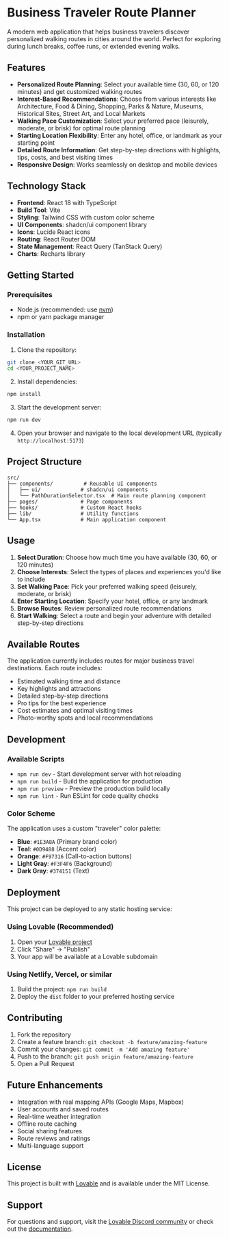 
# Business Traveler Route Planner

A modern web application that helps business travelers discover personalized walking routes in cities around the world. Perfect for exploring during lunch breaks, coffee runs, or extended evening walks.

## Features

- **Personalized Route Planning**: Select your available time (30, 60, or 120 minutes) and get customized walking routes
- **Interest-Based Recommendations**: Choose from various interests like Architecture, Food & Dining, Shopping, Parks & Nature, Museums, Historical Sites, Street Art, and Local Markets
- **Walking Pace Customization**: Select your preferred pace (leisurely, moderate, or brisk) for optimal route planning
- **Starting Location Flexibility**: Enter any hotel, office, or landmark as your starting point
- **Detailed Route Information**: Get step-by-step directions with highlights, tips, costs, and best visiting times
- **Responsive Design**: Works seamlessly on desktop and mobile devices

## Technology Stack

- **Frontend**: React 18 with TypeScript
- **Build Tool**: Vite
- **Styling**: Tailwind CSS with custom color scheme
- **UI Components**: shadcn/ui component library
- **Icons**: Lucide React icons
- **Routing**: React Router DOM
- **State Management**: React Query (TanStack Query)
- **Charts**: Recharts library

## Getting Started

### Prerequisites

- Node.js (recommended: use [nvm](https://github.com/nvm-sh/nvm#installing-and-updating))
- npm or yarn package manager

### Installation

1. Clone the repository:
```bash
git clone <YOUR_GIT_URL>
cd <YOUR_PROJECT_NAME>
```

2. Install dependencies:
```bash
npm install
```

3. Start the development server:
```bash
npm run dev
```

4. Open your browser and navigate to the local development URL (typically `http://localhost:5173`)

## Project Structure

```
src/
├── components/          # Reusable UI components
│   ├── ui/             # shadcn/ui components
│   └── PathDurationSelector.tsx  # Main route planning component
├── pages/              # Page components
├── hooks/              # Custom React hooks
├── lib/                # Utility functions
└── App.tsx             # Main application component
```

## Usage

1. **Select Duration**: Choose how much time you have available (30, 60, or 120 minutes)
2. **Choose Interests**: Select the types of places and experiences you'd like to include
3. **Set Walking Pace**: Pick your preferred walking speed (leisurely, moderate, or brisk)
4. **Enter Starting Location**: Specify your hotel, office, or any landmark
5. **Browse Routes**: Review personalized route recommendations
6. **Start Walking**: Select a route and begin your adventure with detailed step-by-step directions

## Available Routes

The application currently includes routes for major business travel destinations. Each route includes:

- Estimated walking time and distance
- Key highlights and attractions
- Detailed step-by-step directions
- Pro tips for the best experience
- Cost estimates and optimal visiting times
- Photo-worthy spots and local recommendations

## Development

### Available Scripts

- `npm run dev` - Start development server with hot reloading
- `npm run build` - Build the application for production
- `npm run preview` - Preview the production build locally
- `npm run lint` - Run ESLint for code quality checks

### Color Scheme

The application uses a custom "traveler" color palette:
- **Blue**: `#1E3A8A` (Primary brand color)
- **Teal**: `#0D9488` (Accent color)
- **Orange**: `#F97316` (Call-to-action buttons)
- **Light Gray**: `#F3F4F6` (Background)
- **Dark Gray**: `#374151` (Text)

## Deployment

This project can be deployed to any static hosting service:

### Using Lovable (Recommended)
1. Open your [Lovable project](https://lovable.dev/projects/fcabb2ed-a80b-4a76-944d-2c9feccfba3c)
2. Click "Share" → "Publish"
3. Your app will be available at a Lovable subdomain

### Using Netlify, Vercel, or similar
1. Build the project: `npm run build`
2. Deploy the `dist` folder to your preferred hosting service

## Contributing

1. Fork the repository
2. Create a feature branch: `git checkout -b feature/amazing-feature`
3. Commit your changes: `git commit -m 'Add amazing feature'`
4. Push to the branch: `git push origin feature/amazing-feature`
5. Open a Pull Request

## Future Enhancements

- Integration with real mapping APIs (Google Maps, Mapbox)
- User accounts and saved routes
- Real-time weather integration
- Offline route caching
- Social sharing features
- Route reviews and ratings
- Multi-language support

## License

This project is built with [Lovable](https://lovable.dev) and is available under the MIT License.

## Support

For questions and support, visit the [Lovable Discord community](https://discord.com/channels/1119885301872070706/1280461670979993613) or check out the [documentation](https://docs.lovable.dev/).
